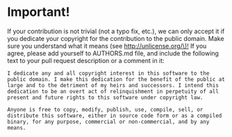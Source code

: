 # Important!

If your contribution is not trivial \(not a typo fix, etc.\), we can only accept it if you dedicate your copyright for the contribution to the public domain. Make sure you understand what it means \(see [http://unlicense.org/\)!](http://unlicense.org/%29!) If you agree, please add yourself to AUTHORS.md file, and include the following text to your pull request description or a comment in it:

```text
I dedicate any and all copyright interest in this software to the
public domain. I make this dedication for the benefit of the public at
large and to the detriment of my heirs and successors. I intend this
dedication to be an overt act of relinquishment in perpetuity of all
present and future rights to this software under copyright law.

Anyone is free to copy, modify, publish, use, compile, sell, or
distribute this software, either in source code form or as a compiled
binary, for any purpose, commercial or non-commercial, and by any
means.
```

